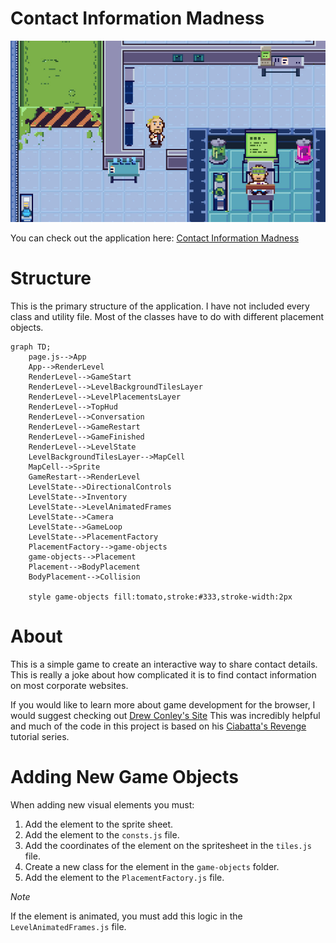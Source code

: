 # Contact Information Madness
![Screenshot from a pixel art game](/public/images/contact-madness.jpg)

You can check out the application here: [Contact Information Madness](https://minigame.graememorgan.com/)
# Structure
This is the primary structure of the application. I have not included every class and utility file. Most of the classes have to do with different placement objects. 

```mermaid
graph TD;
    page.js-->App
    App-->RenderLevel
    RenderLevel-->GameStart
    RenderLevel-->LevelBackgroundTilesLayer
    RenderLevel-->LevelPlacementsLayer
    RenderLevel-->TopHud
    RenderLevel-->Conversation
    RenderLevel-->GameRestart
    RenderLevel-->GameFinished
    RenderLevel-->LevelState
    LevelBackgroundTilesLayer-->MapCell
    MapCell-->Sprite
    GameRestart-->RenderLevel
    LevelState-->DirectionalControls
    LevelState-->Inventory
    LevelState-->LevelAnimatedFrames
    LevelState-->Camera
    LevelState-->GameLoop
    LevelState-->PlacementFactory
    PlacementFactory-->game-objects
    game-objects-->Placement
    Placement-->BodyPlacement
    BodyPlacement-->Collision

    style game-objects fill:tomato,stroke:#333,stroke-width:2px
```
# About
This is a simple game to create an interactive way to share contact details. This is really a joke about how complicated it is to find contact information on most corporate websites. 

If you would like to learn more about game development for the browser, I would suggest checking out [Drew Conley's Site](https://www.coopmode.dev/) This was incredibly helpful and much of the code in this project is based on his [Ciabatta's Revenge](https://www.coopmode.dev/series/ciabattas-revenge/) tutorial series.



# Adding New Game Objects
When adding new visual elements you must: 
1. Add the element to the sprite sheet.
2. Add the element to the `consts.js` file.
3. Add the coordinates of the element on the spritesheet in the `tiles.js` file.
4. Create a new class for the element in the `game-objects` folder.
5. Add the element to the `PlacementFactory.js` file.

*Note*

If the element is animated, you must add this logic in the `LevelAnimatedFrames.js` file.